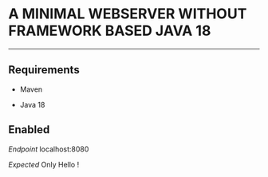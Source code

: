 # A MINIMAL WEBSERVER WITHOUT FRAMEWORK BASED JAVA 18

---

## Requirements

  - Maven
    
  - Java 18

## Enabled

*Endpoint* localhost:8080 

*Expected* Only Hello !

